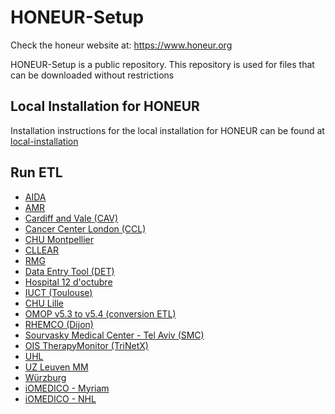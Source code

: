 # HONEUR-Setup

Check the honeur website at: https://www.honeur.org

HONEUR-Setup is a public repository. This repository is used for files that can be downloaded without restrictions


## Local Installation for HONEUR

Installation instructions for the local installation for HONEUR can be found at [local-installation](https://github.com/Feder8-Platform/Feder8-Setup/tree/main/local-installation)

## Run ETL

- [AIDA](https://github.com/solventrix/Honeur-Setup/tree/master/RunETLAIDA)
- [AMR](https://github.com/solventrix/Honeur-Setup/tree/master/RunETLAMR)
- [Cardiff and Vale (CAV)](https://github.com/solventrix/Honeur-Setup/tree/master/RunETLCAV) 
- [Cancer Center London (CCL)](https://github.com/solventrix/Honeur-Setup/tree/master/RunETLCCL)
- [CHU Montpellier](https://github.com/solventrix/Honeur-Setup/tree/master/RunETLCHU_Montpellier)
- [CLLEAR](https://github.com/solventrix/Honeur-Setup/tree/master/RunETLCLLEAR)
- [RMG](https://github.com/solventrix/Honeur-Setup/tree/master/RunETLCMG)
- [Data Entry Tool (DET)](https://github.com/solventrix/Honeur-Setup/tree/master/RunETLDET)
- [Hospital 12 d'octubre](https://github.com/solventrix/Honeur-Setup/tree/master/RunETLH12O)
- [IUCT (Toulouse)](https://github.com/solventrix/Honeur-Setup/tree/master/RunETLIUCT)
- [CHU Lille](https://github.com/solventrix/Honeur-Setup/tree/master/RunETLLille)
- [OMOP v5.3 to v5.4 (conversion ETL)](https://github.com/solventrix/Honeur-Setup/tree/master/RunETLOMOP54Conversion)
- [RHEMCO (Dijon)](https://github.com/solventrix/Honeur-Setup/tree/master/RunETLRHEMCO)
- [Sourvasky Medical Center - Tel Aviv (SMC)](https://github.com/solventrix/Honeur-Setup/tree/master/RunETLSMC)
- [OIS TherapyMonitor (TriNetX)](https://github.com/solventrix/Honeur-Setup/tree/master/RunETLTherapyMonitor_OIS)
- [UHL](https://github.com/solventrix/Honeur-Setup/tree/master/RunETLUHL)
- [UZ Leuven MM](https://github.com/solventrix/Honeur-Setup/tree/master/RunETLUZLMM)
- [Würzburg](https://github.com/solventrix/Honeur-Setup/tree/master/RunETLWurzburg)
- [iOMEDICO - Myriam](https://github.com/solventrix/Honeur-Setup/tree/master/RunETLiOMEDICO_Myriam)
- [iOMEDICO - NHL](https://github.com/solventrix/Honeur-Setup/tree/master/RunETLiOMEDICO_NHL)

